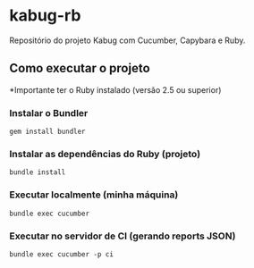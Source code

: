 # kabug-rb
Repositório do projeto Kabug com Cucumber, Capybara e Ruby.

## Como executar o projeto

*Importante ter o Ruby instalado (versão 2.5 ou superior)

### Instalar o Bundler
`
gem install bundler
`

### Instalar as dependências do Ruby (projeto)
`
bundle install
`

### Executar localmente (minha máquina)
`
bundle exec cucumber
`

### Executar no servidor de CI (gerando reports JSON)
`
bundle exec cucumber -p ci
`
